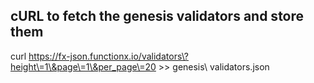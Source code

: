## cURL to fetch the genesis validators and store them

curl https://fx-json.functionx.io/validators\?height\=1\&page\=1\&per_page\=20 >> genesis\ validators.json
